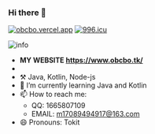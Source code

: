 ### Hi there 👋

[![obcbo.vercel.app](https://img.shields.io/badge/BLOG-ObcbOの窝-blue?style=flat-square&logo=hexo)](https://obcbo.vercel.app/)
[![996.icu](https://img.shields.io/badge/link-996.icu-red.svg?style=flat-square&logo=appveyor)](https://996.icu)

![info](https://github-readme-stats.vercel.app/api?username=ObcbO&show_icons=true&count_private=true&hide=prs&theme=default_repocard)

- **MY WEBSITE <https://www.obcbo.tk/>**
- 
- ⚒️ Java, Kotlin, Node-js
- 🌱 I’m currently learning Java and Kotlin</a>
- 📫 How to reach me: 
    - QQ: 1665807109 
    - EMAIL: <a href="m17089494917@163.com">m17089494917@163.com
- 😄 Pronouns: Tokit

